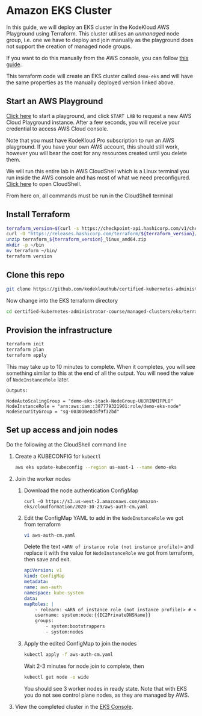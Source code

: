 # Amazon EKS Cluster

In this guide, we will deploy an EKS cluster in the KodeKloud AWS Playground using Terraform. This cluster utilises an *unmanaged* node group, i.e. one we have to deploy and join manually as the playground does not support the creation of managed node groups.

If you want to do this manually from the AWS console, you can follow [this guide](../console/README.md).

This terraform code will create an EKS cluster called `demo-eks` and will have the same properties as the manually deployed version linked above.

## Start an AWS Playground

[Click here](https://kodekloud.com/playgrounds/playground-aws) to start a playground, and click `START LAB` to request a new AWS Cloud Playground instance. After a few seconds, you will receive your credential to access AWS Cloud console.

Note that you must have KodeKloud Pro subscription to run an AWS playground. If you have your own AWS account, this should still work, however you will bear the cost for any resources created until you delete them.

We will run this entire lab in AWS CloudShell which is a Linux terminal you run inside the AWS console and has most of what we need preconfigured. [Click here](https://us-east-1.console.aws.amazon.com/cloudshell/home?region=us-east-1) to open CloudShell.

From here on, all commands must be run in the CloudShell terminal

## Install Terraform

```bash
terraform_version=$(curl -s https://checkpoint-api.hashicorp.com/v1/check/terraform | jq -r -M '.current_version')
curl -O "https://releases.hashicorp.com/terraform/${terraform_version}/terraform_${terraform_version}_linux_amd64.zip"
unzip terraform_${terraform_version}_linux_amd64.zip
mkdir -p ~/bin
mv terraform ~/bin/
terraform version
```

## Clone this repo

```bash
git clone https://github.com/kodekloudhub/certified-kubernetes-administrator-course.git
```

Now change into the EKS terraform directory

```bash
cd certified-kubernetes-administrator-course/managed-clusters/eks/terraform
```

## Provision the infrastructure

```bash
terraform init
terraform plan
terraform apply
```

This may take up to 10 minutes to complete. When it completes, you will see something similar to this at the end of all the output. You will need the value of `NodeInstanceRole` later.

```
Outputs:

NodeAutoScalingGroup = "demo-eks-stack-NodeGroup-UUJRINMIFPLO"
NodeInstanceRole = "arn:aws:iam::387779321901:role/demo-eks-node"
NodeSecurityGroup = "sg-003010e8d8f9f32bd"
```

## Set up access and join nodes

Do the following at the CloudShell command line

1.  Create a KUBECONFIG for `kubectl`

    ```bash
    aws eks update-kubeconfig --region us-east-1 --name demo-eks
    ```

1.  Join the worker nodes

    1. Download the node authentication ConfigMap

        ```
        curl -O https://s3.us-west-2.amazonaws.com/amazon-eks/cloudformation/2020-10-29/aws-auth-cm.yaml
        ```

    1.  Edit the ConfigMap YAML to add in the `NodeInstanceRole` we got from terraform

        ```bash
        vi aws-auth-cm.yaml
        ```

        Delete the text `<ARN of instance role (not instance profile)>` and replace it with the value for `NodeInstanceRole` we got from terraform, then save and exit.

        ```yaml
        apiVersion: v1
        kind: ConfigMap
        metadata:
        name: aws-auth
        namespace: kube-system
        data:
        mapRoles: |
            - rolearn: <ARN of instance role (not instance profile)> # <- EDIT THIS
            username: system:node:{{EC2PrivateDNSName}}
            groups:
                - system:bootstrappers
                - system:nodes

        ```

    1.  Apply the edited ConfigMap to join the nodes

        ```bash
        kubectl apply -f aws-auth-cm.yaml
        ```

        Wait 2-3 minutes for node join to complete, then

        ```bash
        kubectl get node -o wide
        ```

        You should see 3 worker nodes in ready state. Note that with EKS you do not see control plane nodes, as they are managed by AWS.

1.  View the completed cluster in the [EKS Console](https://us-east-1.console.aws.amazon.com/eks/home?region=us-east-1).